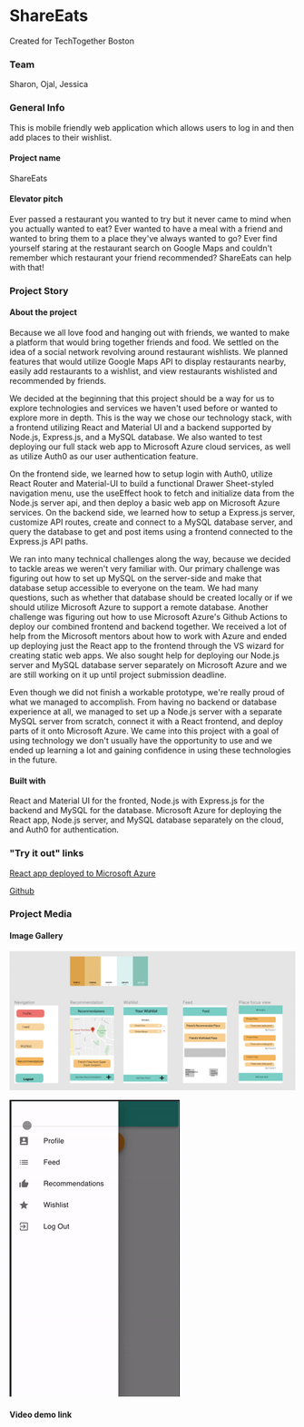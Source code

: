 # ShareEats

Created for TechTogether Boston 

### Team
Sharon, Ojal, Jessica

### General Info
This is mobile friendly web application which allows users to log in and then add places to their wishlist. 

#### Project name

ShareEats

#### Elevator pitch

Ever passed a restaurant you wanted to try but it never came to mind when you actually wanted to eat? Ever wanted to have a meal with a friend and wanted to bring them to a place they've always wanted to go? Ever find yourself staring at the restaurant search on Google Maps and couldn't remember which restaurant your friend recommended? ShareEats can help with that!

### Project Story

#### About the project

Because we all love food and hanging out with friends, we wanted to make a platform that would bring together friends and food. We settled on the idea of a social network revolving around restaurant wishlists. We planned features that would utilize Google Maps API to display restaurants nearby, easily add restaurants to a wishlist, and view restaurants wishlisted and recommended by friends.

We decided at the beginning that this project should be a way for us to explore technologies and services we haven't used before or wanted to explore more in depth. This is the way we chose our technology stack, with a frontend utilizing React and Material UI and a backend supported by Node.js, Express.js, and a MySQL database. We also wanted to test deploying our full stack web app to Microsoft Azure cloud services, as well as utilize Auth0 as our user authentication feature.

On the frontend side, we learned how to setup login with Auth0, utilize React Router and Material-UI to build a functional Drawer Sheet-styled navigation menu, use the useEffect hook to fetch and initialize data from the Node.js server api, and then deploy a basic web app on Microsoft Azure services. On the backend side, we learned how to setup a Express.js server, customize API routes, create and connect to a MySQL database server, and query the database to get and post items using a frontend connected to the Express.js API paths.

We ran into many technical challenges along the way, because we decided to tackle areas we weren't very familiar with. Our primary challenge was figuring out how to set up MySQL on the server-side and make that database setup accessible to everyone on the team. We had many questions, such as whether that database should be created locally or if we should utilize Microsoft Azure to support a remote database. Another challenge was figuring out how to use Microsoft Azure's Github Actions to deploy our combined frontend and backend together. We received a lot of help from the Microsoft mentors about how to work with Azure and ended up deploying just the React app to the frontend through the VS wizard for creating static web apps. We also sought help for deploying our Node.js server and MySQL database server separately on Microsoft Azure and we are still working on it up until project submission deadline.

Even though we did not finish a workable prototype, we're really proud of what we managed to accomplish. From having no backend or database experience at all, we managed to set up a Node.js server with a separate MySQL server from scratch, connect it with a React frontend, and deploy parts of it onto Microsoft Azure. We came into this project with a goal of using technology we don't usually have the opportunity to use and we ended up learning a lot and gaining confidence in using these technologies in the future.

#### Built with

React and Material UI for the fronted, Node.js with Express.js for the backend and MySQL for the database. Microsoft Azure for deploying the React app, Node.js server, and MySQL database separately on the cloud, and Auth0 for authentication.

### "Try it out" links

[React app deployed to Microsoft Azure](https://delightful-bay-053c4ed0f.azurestaticapps.net/)

[Github](https://github.com/ojalmaps/food-hack)

### Project Media

#### Image Gallery

![UI Design](uidesign.png)

![Navigation](techtogether_navigation.gif)

#### Video demo link
